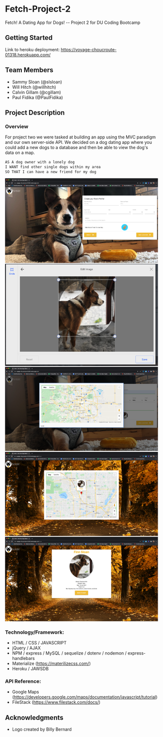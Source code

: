 # Fetch-Project-2
Fetch! A Dating App for Dogs! -- Project 2 for DU Coding Bootcamp
## Getting Started
Link to heroku deployment: https://voyage-choucroute-01318.herokuapp.com/

## Team Members
* Sammy Sloan (@slsloan)
* Will Hitch (@willhitch)
* Calvin Gillam (@cgillam)
* Paul Fidika (@PaulFidika)

## Project Description
### Overview 
For project two we were tasked at building an app using the MVC paradigm and our own server-side API. We decided on a dog dating app where you could add a new dogs to a database and then be able to view the dog's data on a map. 
```
AS A dog owner with a lonely dog
I WANT find other single dogs within my area 
SO THAT I can have a new friend for my dog 
```
![home page of fetch app](./img/home-page.png)
![add an image](./img/add-image.png)
![add a location](./img/map-modal.png)
![dog's location on a map](./img/dogs-pin-map.png)
![dog's personal profile](./img/individual-profile.png)

### Technology/Framework:
* HTML / CSS / JAVASCRIPT
* jQuery / AJAX
* NPM / express / MySQL / sequelize / dotenv / nodemon / express-handlebars
* Materialize (https://materilizecss.com/)
* Heroku / JAWSDB

### API Reference: 
* Google Maps (https://developers.google.com/maps/documentation/javascript/tutorial)
* FileStack (https://www.filestack.com/docs/)

## Acknowledgments
* Logo created by Billy Bernard 

